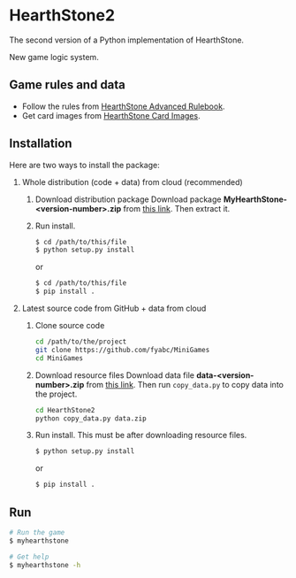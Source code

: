 # HearthStone2

The second version of a Python implementation of HearthStone.

New game logic system.

## Game rules and data

- Follow the rules from [HearthStone Advanced Rulebook](http://hearthstone.gamepedia.com/Advanced_rulebook).
- Get card images from [HearthStone Card Images](https://github.com/schmich/hearthstone-card-images).

## Installation

Here are two ways to install the package:

1. Whole distribution (code + data) from cloud (recommended)
    1. Download distribution package
        Download package **MyHearthStone-\<version-number>.zip** from [this link](https://1drv.ms/f/s!AogxxlCJ3vjlkQpMIfXKhNs0O1nH).
        Then extract it.

    2. Run install.
        ```bash
        $ cd /path/to/this/file
        $ python setup.py install
        ```
        or
        ```bash
        $ cd /path/to/this/file
        $ pip install .
        ```

2. Latest source code from GitHub + data from cloud
    1. Clone source code
        ```bash
        cd /path/to/the/project
        git clone https://github.com/fyabc/MiniGames
        cd MiniGames
        ```

    2. Download resource files
        Download data file **data-\<version-number>.zip** from [this link](https://1drv.ms/f/s!AogxxlCJ3vjlkQpMIfXKhNs0O1nH).
        Then run `copy_data.py` to copy data into the project.

        ```bash
        cd HearthStone2
        python copy_data.py data.zip
        ```

    3. Run install. This must be after downloading resource files.
        ```bash
        $ python setup.py install
        ```
        or
        ```bash
        $ pip install .
        ```

## Run

```bash
# Run the game
$ myhearthstone

# Get help
$ myhearthstone -h
```
